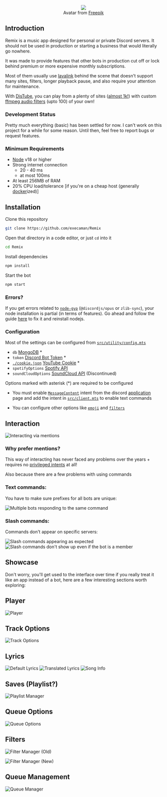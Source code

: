 <p align="center">
  <img src="./img/remix.gif" /><br>
  <span>Avatar from <a href="https://www.freepik.com/">Freepik</a></span>
</p>

## Introduction

Remix is a music app designed for personal or private Discord servers. It should not be used in production or starting a business that would literally go nowhere.

It was made to provide features that other bots in production cut off or lock behind premium or more expensive monthly subscriptions.

Most of them usually use [lavalink](https://github.com/lavalink-devs/Lavalink) behind the scene that doesn't support many sites, filters, longer playback pause, and also require your attention for maintenance.

With [DisTube](https://github.com/skick1234/DisTube), you can play from a plenty of sites ([almost 1k!](https://github.com/yt-dlp/yt-dlp/blob/master/supportedsites.md)) with custom [ffmpeg audio filters](https://ffmpeg.org/ffmpeg-filters.html#Audio-Filters) (upto 100) of your own!

### Development Status

Pretty much everything (basic) has been settled for now. I can't work on this project for a while for some reason. Until then, feel free to report bugs or request features.

### Minimum Requirements

- [Node](https://nodejs.org/en/download) v18 or higher
- Strong internet connection
  - 20 - 40 ms
  - at most 100ms
- At least 256MB of RAM
- 20% CPU load/tolerance [if you're on a cheap host (generally [docker](https://www.docker.com/)ized)]

## Installation

Clone this repository

```sh
git clone https://github.com/execaman/Remix
```

Open that directory in a code editor, or just `cd` into it

```sh
cd Remix
```

Install dependencies

```sh
npm install
```

Start the bot

```sh
npm start
```

### Errors?

If you get errors related to [`node-gyp`](https://github.com/nodejs/node-gyp) (`@discordjs/opus` or `zlib-sync`), your node installation is partial (in terms of features). Go ahead and follow the guide [here](https://github.com/nodejs/node-gyp) to fix it and reinstall nodejs.

### Configuration

Most of the settings can be configured from [`src/utility/config.mts`](./src/utility/config.mts)

- `db` [MongoDB](https://www.mongodb.com/basics/mongodb-connection-string#how-to-get-your-mongodb-atlas-connection-string) \*
- `token` [Discord Bot Token](https://discordjs.guide/preparations/setting-up-a-bot-application.html#creating-your-bot) \*
- [`./cookie.json`](./cookie.json) [YouTube Cookie](https://distube.js.org/#/docs/DisTube/main/general/cookie) \*
- `spotifyOptions` [Spotify API](https://developer.spotify.com/documentation/web-api/concepts/apps)
- `soundCloudOptions` [SoundCloud API](https://soundcloud.com/you/apps) (Discontinued)

Options marked with asterisk (\*) are required to be configured

- You must enable [`MessageContent`](https://discord.com/developers/docs/topics/gateway#message-content-intent) intent from the discord [application](https://discord.com/developers/applications) page and add the intent in [`src/client.mts`](./src/client.mts) to enable text commands

- You can configure other options like [`emoji`](./src/utility/config.mts) and [`filters`](./src/utility/filters.mts)

## Interaction

![Interacting via mentions](./img/mention.png)

### Why prefer mentions?

This way of interacting has never faced any problems over the years + requires no [privileged intents](https://discord.com/developers/docs/topics/gateway#privileged-intents) at all!

Also because there are a few problems with using commands

### Text commands:

You have to make sure prefixes for all bots are unique:

![Multiple bots responding to the same command](./img/prefix.png)

### Slash commands:

Commands don't appear on specific servers:

![Slash commands appearing as expected](./img/slash.png)
![Slash commands don't show up even if the bot is a member](./img/slash1.png)

## Showcase

Don't worry, you'll get used to the interface over time if you really treat it like an app instead of a bot, here are a few interesting sections worth exploring:

## Player

![Player](./img/player.png)

## Track Options

![Track Options](./img/trackoptions.png)

## Lyrics

![Default Lyrics](./img/lyrics.png)
![Translated Lyrics](./img/lyrics1.png)
![Song Info](./img/lyrics2.png)

## Saves (Playlist?)

![Playlist Manager](./img/playlist.png)

## Queue Options

![Queue Options](./img/queueoptions.png)

## Filters

![Filter Manager (Old)](./img/filters.png)

![Filter Manager (New)](./img/filters1.png)

## Queue Management

![Queue Manager](./img/queuemanager.png)
